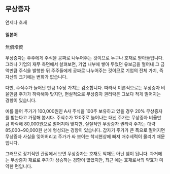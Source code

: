 ## 무상증자
언제나 호재


#### 일본어

無償増資



무상증자는 주주에게 주식을 공짜로 나누어주는 것이므로 누구나 호재로 받아들입니다. 그러나 기업의 재무 측면에서 살펴보면, 기업 내부에 쌓아 두었던 유보금을 헐어내 그 금액만큼 주식을 발행한 뒤 주주들에게 공짜로 나누어주는 것이므로 기업의 전체 가치, 즉 자산의 크기에는 변화가 없습니다.



다만, 주식수가 늘어난 만큼 1주당 가치는 감소합니다. 따라서 이론적으로는 무상증자 비율만큼 주가가 하락해야 맞지만, 현실적으로 무상증자 권리락은 그보다 적게 떨어지는 경향이 있습니다.



예를 들어 주가가 100,000원인 A사 주식을 100주 보유하고 있을 경우 20% 무상증자를 받는다고 가정해 봅시다. 주식수가 120주로 늘어나는 대신 주가는 무상증자 비율만큼 하락해 80,000원으로 떨어져야 맞지만, 실질적인 무상증자 권리락 주가는 대략 85,000~90,000원 선에 형성되는 경향이 있습니다. 갑자기 주가가 큰 폭으로 떨어지면 무상증자 사실을 잊어버리고 주가가 싸 보이는 착시현상에 빠져 매수세력이 몰리기 때문입니다.



그러므로 장기적인 관점에서 보면 무상증자는 호재도 악재도 아닌 셈이 됩니다. 과거에는 무상증자 재료로 주가가 상승하는 경향이 많았지만, 최근 에는 호재로서의 약효가 미약한 편입니다.